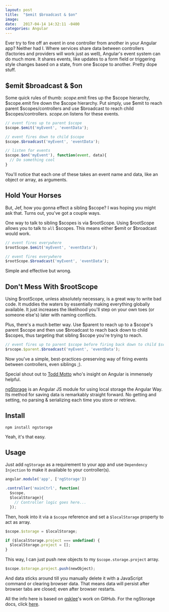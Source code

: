 ```yaml
---
layout: post
title:  "$emit $broadcast & $on"
image:
date:   2017-04-14 14:32:11 -0400
categories: Angular
---
```

Ever try to fire off an event in one controller from another in your Angular app? Neither had I. Where services share data between controllers (factories and providers will work just as well), Angular's event system can do much more. It shares events, like updates to a form field or triggering style changes based on a state, from one $scope to another. Pretty dope stuff.

## $emit $broadcast & $on

Some quick rules of thumb: $scope.$emit fires up the $scope hierarchy, $scope.emit fire down the $scope hierarchy. Put simply, use $emit to reach parent $scopes/controllers and use $broadcast to reach child $scopes/controllers. $scope.$on listens for these events.

```javascript
// event fires up to parent $scope
$scope.$emit('myEvent', 'eventData');

// event fires down to child $scope
$scope.$broadcast('myEvent', 'eventData');

// listen for events
$scope.$on('myEvent'), function(event, data){
  // Do something cool
}
```
You'll notice that each one of these takes an event name and data, like an object or array, as arguments.

## Hold Your Horses

But, Jef, how you gonna effect a sibling $scope? I was hoping you might ask that. Turns out, you've got a couple ways.

One way to talk to sibling $scopes is via $rootScope. Using $rootScope allows you to talk to `all` $scopes. This means either $emit or $broadcast would work.

```javascript
// event fires everywhere
$rootScope.$emit('myEvent', 'eventData');

// event fires everywhere
$rootScope.$broadcast('myEvent', 'eventData');
```

Simple and effective but wrong.

## Don't Mess With $rootScope

Using $rootScope, unless absolutely necessary, is a great way to write bad code. It muddies the waters by essentially making everything globally available. It just increases the likelihood you'll step on your own toes (or someone else's) later with naming conflicts.

Plus, there's a much better way. Use $parent to reach up to a $scope's parent $scope and then use $broadcast to reach back down to child $scopes, thus targeting that sibling $scope you're trying to reach. 

```javascript
// event fires up to parent $scope before firing back down to child $scope
$rscope.$parent.$broadcast('myEvent', 'eventData');
```

Now you've a simple, best-practices-preserving way of firing events between controllers, even siblings ;).

Special shout out to [Todd Motto](https://toddmotto.com/all-about-angulars-emit-broadcast-on-publish-subscribing/) who's insight on Angular is immensely helpful.


[ngStorage](https://github.com/gsklee/ngStorage) is an Angular JS module for using local storage the Angular Way. Its method for saving data is remarkably straight forward. No getting and setting, no parsing & serializing each time you store or retrieve.

## Install

```shell
npm install ngstorage
```

Yeah, it's that easy.

## Usage

Just add `ngStorage` as a requirement to your app and use `Dependency Injection` to make it available to your controller(s).

```javascript
angular.module('app', ['ngStorage'])

.controller('mainCtrl', function(
  $scope,
  $localStorage){
    // Controller logic goes here...
  });
```

Then, hook into it via a `$scope` reference and set a `$localStorage` property to act as array.

```javascript
$scope.$storage = $localStorage;

if ($localStorage.project === undefined) {
  $localStorage.project = [];
}
```

This way, I can just push new objects to my `$scope.storage.project` array.

```javascript
$scope.$storage.project.push(newObject);
```

And data sticks around till you manually delete it with a JavaScript command or clearing browser data. That means data will persist after browser tabs are closed; even after browser restarts. 

All the info here is based on [gsklee](https://github.com/gsklee)'s work on GitHub. For the ngStorage docs, click [here](https://github.com/gsklee/ngStorage).
